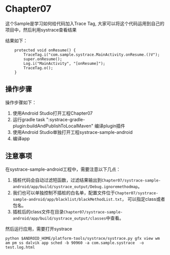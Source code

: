# Chapter07
这个Sample是学习如何给代码加入Trace Tag, 大家可以将这个代码运用到自己的项目中，然后利用systrace查看结果

结果如下：

```
    protected void onResume() {
        TraceTag.i("com.sample.systrace.MainActivity.onResume.()V");
        super.onResume();
        Log.i("MainActivity", "[onResume]");
        TraceTag.o();
    }
```

## 操作步骤
操作步骤如下：

1. 使用Android Studio打开工程Chapter07
2. 运行gradle task ":systrace-gradle-plugin:buildAndPublishToLocalMaven" 编译plugin插件
3. 使用Android Studio单独打开工程systrace-sample-android
4. 编译app

## 注意事项
在systrace-sample-android工程中，需要注意以下几点：

1. 插桩代码会自动过滤短函数，过滤结果输出到`Chapter07/systrace-sample-android/app/build/systrace_output/Debug.ignoremethodmap`。
2. 我们也可以单独控制不插桩的白名单，配置文件位于`Chapter07/systrace-sample-android/app/blacklist/blackMethodList.txt`， 可以指定class或者包名。
3. 插桩后的class文件在目录`Chapter07/systrace-sample-android/app/build/systrace_output/classes`中查看。

然后运行应用，需要打开systrace
```
python $ANDROID_HOME/platform-tools/systrace/systrace.py gfx view wm am pm ss dalvik app sched -b 90960 -a com.sample.systrace  -o test.log.html
```